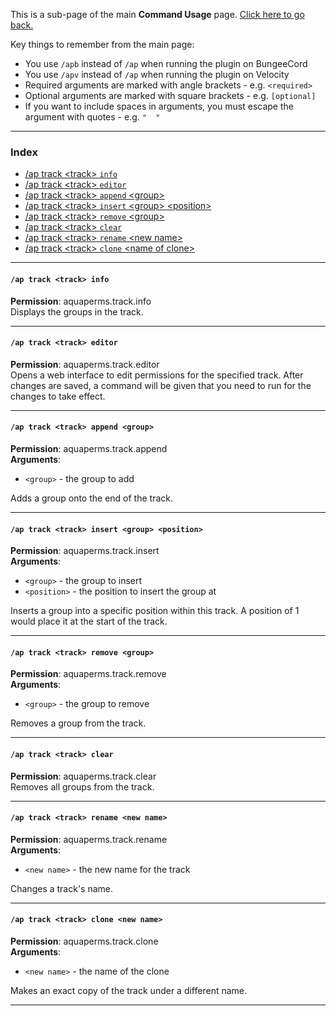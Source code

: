 This is a sub-page of the main **Command Usage** page. [Click here to go back.](Command-Usage)

Key things to remember from the main page:

* You use `/apb` instead of `/ap` when running the plugin on BungeeCord
* You use `/apv` instead of `/ap` when running the plugin on Velocity
* Required arguments are marked with angle brackets - e.g. `<required>`
* Optional arguments are marked with square brackets - e.g. `[optional]`
* If you want to include spaces in arguments, you must escape the argument with quotes - e.g. `"  "`

___

### Index
*  [/ap track \<track\> `info`](#ap-track-track-info)
*  [/ap track \<track\> `editor`](#ap-track-track-editor)
*  [/ap track \<track\> `append` \<group\>](#ap-track-track-append-group)
*  [/ap track \<track\> `insert` \<group\> \<position\>](#ap-track-track-insert-group-position)
*  [/ap track \<track\> `remove` \<group\>](#ap-track-track-remove-group)
*  [/ap track \<track\> `clear`](#ap-track-track-clear)
*  [/ap track \<track\> `rename` \<new name\>](#ap-track-track-rename-new-name)
*  [/ap track \<track\> `clone` \<name of clone\>](#ap-track-track-clone-new-name)

___
#### `/ap track <track> info`  
**Permission**: aquaperms.track.info  
Displays the groups in the track.

___
#### `/ap track <track> editor`  

**Permission**: aquaperms.track.editor  
Opens a web interface to edit permissions for the specified track. After changes are saved, a command will be given that you need to run for the changes to take effect.

___

#### `/ap track <track> append <group>`  

**Permission**: aquaperms.track.append  
**Arguments**:  
* `<group>` - the group to add

Adds a group onto the end of the track.

___
#### `/ap track <track> insert <group> <position>`  
**Permission**: aquaperms.track.insert  
**Arguments**:  
* `<group>` - the group to insert
* `<position>` - the position to insert the group at

Inserts a group into a specific position within this track. A position of 1 would place it at the start of the track.

___
#### `/ap track <track> remove <group>`  
**Permission**: aquaperms.track.remove  
**Arguments**:  
* `<group>` - the group to remove

Removes a group from the track.

___
#### `/ap track <track> clear`  
**Permission**: aquaperms.track.clear  
Removes all groups from the track.

___
#### `/ap track <track> rename <new name>`  
**Permission**: aquaperms.track.rename  
**Arguments**:  
* `<new name>` - the new name for the track

Changes a track's name.

___
#### `/ap track <track> clone <new name>`  
**Permission**: aquaperms.track.clone  
**Arguments**:  
* `<new name>` - the name of the clone

Makes an exact copy of the track under a different name.

___